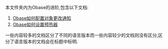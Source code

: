 本文件夹内为Obase的进阶,包含以下文档:
1.  [Obase如何配置对象更改通知](./Obase如何配置对象更改通知.md)
2.  [Obase如何设置预热器](./Obase如何设置预热器.md)

一些内容较多的文档区分了不同的语言版本而一些内容较少的文档则没有区分,区分了语言版本的文档会在标题中标明.